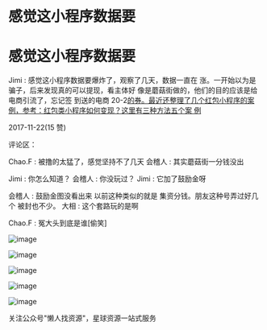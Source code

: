 # 感觉这小程序数据要

# 感觉这小程序数据要

Jimi : 感觉这小程序数据要爆炸了，观察了几天，数据一直在 涨。一开始以为是骗子，后来发现真的可以提现，看主体好 像是蘑菇街做的，他们的目的应该是给电商引流了，忘记签 到送的电商 20-2[的券。最近还整理了几个红包小程序的案 例，参考：](https://mp.weixin.qq.com/s/iTWcdZZDNgo4lP91SLLO5w)[红包类小程序如何变现？这里有三种方法五个案 例](https://mp.weixin.qq.com/s/iTWcdZZDNgo4lP91SLLO5w)

2017-11-22(15 赞)

评论区：

Chao.F : 被撸的太猛了，感觉坚持不了几天 会稽人 : 其实蘑菇街一分钱没出

Jimi : 你怎么知道？ 会稽人 : 你没玩过？ Jimi : 它加了鼓励金呀

会稽人 : 鼓励金图没看出来 以前这种类似的就是 集资分钱。朋友这种号弄过好几个 被封也不少。 大相 : 这个套路玩的是啊

Chao.F : 冤大头到底是谁[偷笑]

![image](img/Image_343.png)

![image](img/Image_344.png)

![image](img/Image_345.png)

![image](img/Image_346.png)

![image](img/Image_347.png)

关注公众号"懒人找资源"，星球资源一站式服务